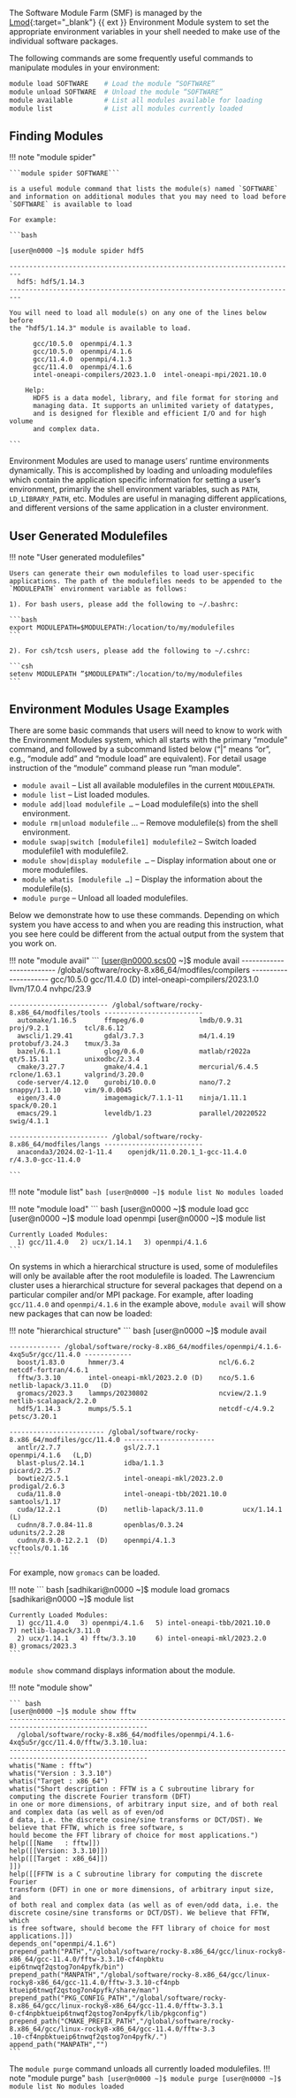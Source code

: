 The Software Module Farm (SMF) is managed by the [Lmod](https://lmod.readthedocs.io/en/latest/index.html){:target="_blank"} {{ ext }} Environment Module system to set the appropriate environment variables in your shell needed to make use of the individual software packages. 

The following commands are some frequently useful commands to manipulate modules in your environment:

```bash
module load SOFTWARE    # Load the module “SOFTWARE”
module unload SOFTWARE  # Unload the module “SOFTWARE”
module available        # List all modules available for loading
module list             # List all modules currently loaded
```

## Finding Modules
!!! note "module spider"

    ```module spider SOFTWARE``` 

    is a useful module command that lists the module(s) named `SOFTWARE` and information on additional modules that you may need to load before `SOFTWARE` is available to load

    For example: 

    ```bash

    [user@n0000 ~]$ module spider hdf5

    -------------------------------------------------------------------------
      hdf5: hdf5/1.14.3
    -------------------------------------------------------------------------

    You will need to load all module(s) on any one of the lines below before 
    the "hdf5/1.14.3" module is available to load.

          gcc/10.5.0  openmpi/4.1.3
          gcc/10.5.0  openmpi/4.1.6
          gcc/11.4.0  openmpi/4.1.3
          gcc/11.4.0  openmpi/4.1.6
          intel-oneapi-compilers/2023.1.0  intel-oneapi-mpi/2021.10.0
    
        Help:
          HDF5 is a data model, library, and file format for storing and 
          managing data. It supports an unlimited variety of datatypes, 
          and is designed for flexible and efficient I/O and for high volume 
          and complex data.

    ```

Environment Modules are used to manage users’ runtime environments dynamically. This is accomplished by loading and unloading modulefiles which contain the application specific information for setting a user’s environment, primarily the shell environment variables, such as `PATH`, `LD_LIBRARY_PATH`, etc. Modules are useful in managing different applications, and different versions of the same application in a cluster environment.

<!--
Environment Modules allow a user to integrate the user’s own application environment with the system provided application environment together, hence allow a common interface for simplicity, while still maintain the diversity and flexibility. This is accomplished by allowing different categories of modulefiles to be chained together. The first category of the modulefiles are provided and maintained by the HPCS group, which include the commonly used applications and libraries, such as compilers, math libraries, I/O libraries, data processing and visualization tools, etc. We use a hierarchical structure to maintain the cleanness without losing the flexibility of it. The second category of the modulefiles are automatically chained for the group of users who belong to the same group on the cluster, if the modulefiles exist in the designated directory. This allows the same group of users to share some of the common applications that they use for collaboration and saves spaces. Normally the user group maintains these modulefiles. But HPCS can also provide assistance under support agreement and per request basis. The third category of the modulefiles can also be chained on demand by a user if the user chooses to use Environment Modules to manage user specific applications as well. To do that, user needs to append the location of the modulefiles to the environment variable `MODULEPATH`. This can be done in one of the following ways:
-->

## User Generated Modulefiles

!!! note "User generated modulefiles"

    Users can generate their own modulefiles to load user-specific applications. The path of the modulefiles needs to be appended to the `MODULEPATH` environment variable as follows:

    1). For bash users, please add the following to ~/.bashrc:

    ```bash
    export MODULEPATH=$MODULEPATH:/location/to/my/modulefiles
    ```

    2). For csh/tcsh users, please add the following to ~/.cshrc:

    ```csh
    setenv MODULEPATH ”$MODULEPATH”:/location/to/my/modulefiles
    ```

## Environment Modules Usage Examples
There are some basic commands that users will need to know to work with the Environment Modules system, which all starts with the primary “module” command, and followed by a subcommand listed below (“|” means “or”, e.g., “module add” and “module load” are equivalent). For detail usage instruction of the “module” command please run “man module”.

* `module avail` – List all available modulefiles in the current `MODULEPATH`.
* `module list` – List loaded modules.
* `module add|load modulefile …` – Load modulefile(s) into the shell environment.
* `module rm|unload modulefile` … – Remove modulefile(s) from the shell environment.
* `module swap|switch [modulefile1] modulefile2` – Switch loaded modulefile1 with modulefile2.
* `module show|display modulefile …` – Display information about one or more modulefiles.
* `module whatis [modulefile …]` – Display the information about the modulefile(s).
* `module purge` – Unload all loaded modulefiles.

Below we demonstrate how to use these commands. Depending on which system you have access to and when you are reading this instruction, what you see here could be different from the actual output from the system that you work on. 

!!! note "module avail"
    ```
    [user@n0000.scs00 ~]$ module avail
    ------------------------- /global/software/rocky-8.x86_64/modfiles/compilers ---------------------
      gcc/10.5.0    gcc/11.4.0 (D)    intel-oneapi-compilers/2023.1.0    llvm/17.0.4    nvhpc/23.9

    ------------------------- /global/software/rocky-8.x86_64/modfiles/tools -------------------------
      automake/1.16.5       ffmpeg/6.0              lmdb/0.9.31          proj/9.2.1         tcl/8.6.12
      awscli/1.29.41        gdal/3.7.3              m4/1.4.19            protobuf/3.24.3    tmux/3.3a
      bazel/6.1.1           glog/0.6.0              matlab/r2022a        qt/5.15.11         unixodbc/2.3.4
      cmake/3.27.7          gmake/4.4.1             mercurial/6.4.5      rclone/1.63.1      valgrind/3.20.0
      code-server/4.12.0    gurobi/10.0.0           nano/7.2             snappy/1.1.10      vim/9.0.0045
      eigen/3.4.0           imagemagick/7.1.1-11    ninja/1.11.1         spack/0.20.1
      emacs/29.1            leveldb/1.23            parallel/20220522    swig/4.1.1

    ------------------------- /global/software/rocky-8.x86_64/modfiles/langs -------------------------
      anaconda3/2024.02-1-11.4    openjdk/11.0.20.1_1-gcc-11.4.0        r/4.3.0-gcc-11.4.0

    ```

!!! note "module list"
    ``` bash
    [user@n0000 ~]$ module list
    No modules loaded
    ```

!!! note "module load"
    ``` bash
    [user@n0000 ~]$ module load gcc
    [user@n0000 ~]$ module load openmpi
    [user@n0000 ~]$ module list

    Currently Loaded Modules:
      1) gcc/11.4.0   2) ucx/1.14.1   3) openmpi/4.1.6
    ```

On systems in which a hierarchical structure is used, some of modulefiles will only be available after the root modulefile is loaded. The Lawrencium cluster uses a hierarchical structure for several packages that depend on a particular compiler and/or MPI package. For example, after loading `gcc/11.4.0` and `openmpi/4.1.6` in the example above, `module avail` will show new packages that can now be loaded:

!!! note "hierarchical structure"
    ``` bash
    [user@n0000 ~]$ module avail

    ------------- /global/software/rocky-8.x86_64/modfiles/openmpi/4.1.6-4xq5u5r/gcc/11.4.0 ------------
      boost/1.83.0      hmmer/3.4                        ncl/6.6.2         netcdf-fortran/4.6.1
      fftw/3.3.10       intel-oneapi-mkl/2023.2.0 (D)    nco/5.1.6         netlib-lapack/3.11.0   (D)
      gromacs/2023.3    lammps/20230802                  ncview/2.1.9      netlib-scalapack/2.2.0
      hdf5/1.14.3       mumps/5.5.1                      netcdf-c/4.9.2    petsc/3.20.1

    ------------------------ /global/software/rocky-8.x86_64/modfiles/gcc/11.4.0 -----------------------
      antlr/2.7.7                gsl/2.7.1                     openmpi/4.1.6   (L,D)
      blast-plus/2.14.1          idba/1.1.3                    picard/2.25.7
      bowtie2/2.5.1              intel-oneapi-mkl/2023.2.0     prodigal/2.6.3
      cuda/11.8.0                intel-oneapi-tbb/2021.10.0    samtools/1.17
      cuda/12.2.1         (D)    netlib-lapack/3.11.0          ucx/1.14.1      (L)
      cudnn/8.7.0.84-11.8        openblas/0.3.24               udunits/2.2.28
      cudnn/8.9.0-12.2.1  (D)    openmpi/4.1.3                 vcftools/0.1.16
    ```

For example, now `gromacs` can be loaded.

!!! note 
    ``` bash
    [sadhikari@n0000 ~]$ module load gromacs
    [sadhikari@n0000 ~]$ module list

    Currently Loaded Modules:
      1) gcc/11.4.0   3) openmpi/4.1.6   5) intel-oneapi-tbb/2021.10.0   7) netlib-lapack/3.11.0
      2) ucx/1.14.1   4) fftw/3.3.10     6) intel-oneapi-mkl/2023.2.0    8) gromacs/2023.3
    ```

`module show` command displays information about the module.

!!! note "module show"

    ``` bash
    [user@n0000 ~]$ module show fftw
    ---------------------------------------------------------------------------------------------------------
      /global/software/rocky-8.x86_64/modfiles/openmpi/4.1.6-4xq5u5r/gcc/11.4.0/fftw/3.3.10.lua:
    ---------------------------------------------------------------------------------------------------------
    whatis("Name : fftw")
    whatis("Version : 3.3.10")
    whatis("Target : x86_64")
    whatis("Short description : FFTW is a C subroutine library for computing the discrete Fourier transform (DFT)
    in one or more dimensions, of arbitrary input size, and of both real and complex data (as well as of even/od
    d data, i.e. the discrete cosine/sine transforms or DCT/DST). We believe that FFTW, which is free software, s
    hould become the FFT library of choice for most applications.")
    help([[Name   : fftw]])
    help([[Version: 3.3.10]])
    help([[Target : x86_64]])
    ]])
    help([[FFTW is a C subroutine library for computing the discrete Fourier
    transform (DFT) in one or more dimensions, of arbitrary input size, and
    of both real and complex data (as well as of even/odd data, i.e. the
    discrete cosine/sine transforms or DCT/DST). We believe that FFTW, which
    is free software, should become the FFT library of choice for most
    applications.]])
    depends_on("openmpi/4.1.6")
    prepend_path("PATH","/global/software/rocky-8.x86_64/gcc/linux-rocky8-x86_64/gcc-11.4.0/fftw-3.3.10-cf4npbktu
    eip6tnwqf2qstog7on4pyfk/bin")
    prepend_path("MANPATH","/global/software/rocky-8.x86_64/gcc/linux-rocky8-x86_64/gcc-11.4.0/fftw-3.3.10-cf4npb
    ktueip6tnwqf2qstog7on4pyfk/share/man")
    prepend_path("PKG_CONFIG_PATH","/global/software/rocky-8.x86_64/gcc/linux-rocky8-x86_64/gcc-11.4.0/fftw-3.3.1
    0-cf4npbktueip6tnwqf2qstog7on4pyfk/lib/pkgconfig")
    prepend_path("CMAKE_PREFIX_PATH","/global/software/rocky-8.x86_64/gcc/linux-rocky8-x86_64/gcc-11.4.0/fftw-3.3
    .10-cf4npbktueip6tnwqf2qstog7on4pyfk/.")
    append_path("MANPATH","")
    ```

The `module purge` command unloads all currently loaded modulefiles.
!!! note "module purge" 
    ``` bash
    [user@n0000 ~]$ module purge
    [user@n0000 ~]$ module list
    No modules loaded
    ```
